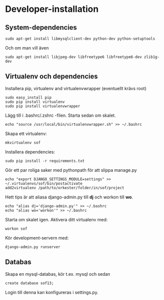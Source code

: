 Developer-installation
======================

## System-dependencies

    sudo apt-get install libmysqlclient-dev python-dev python-setuptools

Och om man vill även

    sudo apt-get install libjpeg-dev libfreetype6 libfreetype6-dev zlib1g-dev


## Virtualenv och dependencies

Installera pip, virtualenv and virtualenvwrapper (eventuellt krävs root)

    sudo easy_install pip
    sudo pip install virtualenv
    sudo pip install virtualenvwrapper


Lägg till i .bashrc/.zshrc -filen. Starta sedan om skalet.

    echo "source /usr/local/bin/virtualenvwrapper.sh" >> ~/.bashrc


Skapa ett virtualenv:

    mkvirtualenv sof


Installera dependencies:

    sudo pip install -r requirements.txt


Gör ett par roliga saker med pythonpath för att slippa manage.py

    echo "export DJANGO_SETTINGS_MODULE=settings" >> ~/.virtualenvs/sof/bin/postactivate
    add2virtualenv /path/to/orkester/folder/in/sof/project


Hett tips är att aliasa django-admin.py till **dj** och workon till **wo**.

    echo "alias dj='django-admin.py'" >> ~/.bashrc
    echo "alias wo='workon'" >> ~/.bashrc


Starta om skalet igen. Aktivera ditt virtualenv med:

    workon sof


Kör development-servern med:

    django-admin.py runserver


## Databas

Skapa en mysql-databas, kör t.ex. mysql och sedan

    create database sof13;

Login till denna kan konfigureras i settings.py.
